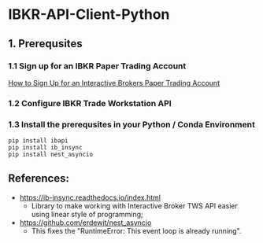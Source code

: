 # IBKR-API-Client-Python


## 1. Prerequsites

### 1.1 Sign up for an IBKR Paper Trading Account
[How to Sign Up for an Interactive Brokers Paper Trading Account](https://algotrading101.com/learn/interactive-brokers-paper-trading-demo/)

### 1.2 Configure IBKR Trade Workstation API




### 1.3 Install the prerequsites in your Python / Conda Environment
```shell
pip install ibapi
pip install ib_insync
pip install nest_asyncio
```


## References:

- https://ib-insync.readthedocs.io/index.html
  - Library to make working with Interactive Broker TWS API easier using linear style of programming;
- https://github.com/erdewit/nest_asyncio
  - This fixes the "RuntimeError: This event loop is already running".